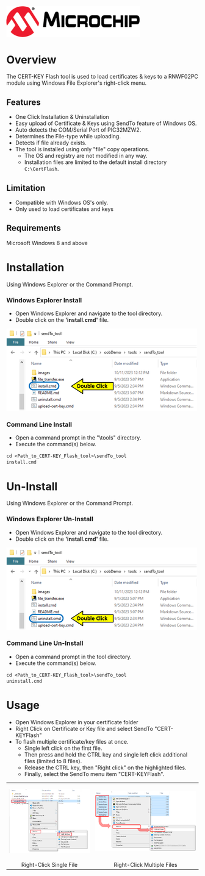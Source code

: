 <a href="https://www.microchip.com"><p align="left"><img src="./images/MicrochipLogoHorizontalBlackRed.png" width="350" alt=""></a>

# Overview
The CERT-KEY Flash tool is used to load certificates & keys to a RNWF02PC module using Windows File Explorer's right-click menu.

## Features
* One Click Installation & Uninstallation
* Easy upload of Certificate & Keys using SendTo feature of Windows OS.
* Auto detects the COM/Serial Port of PIC32MZW2.
* Determines the File-type while uploading.
* Detects if file already exists.
* The tool is installed using only "file" copy operations.
  * The OS and registry are not modified in any way.
  * Installation files are limited to the default install directory ```C:\CertFlash```.

## Limitation
* Compatible with Windows OS's only.
* Only used to load certificates and keys

## Requirements
Microsoft Windows 8 and above

# Installation
Using Windows Explorer or the Command Prompt.

### Windows Explorer Install
* Open Windows Explorer and navigate to the tool directory.
* Double click on the **'install.cmd'** file.
<p align="left"><img src="./images/install+.png" width="500"></p>

### Command Line Install
* Open a command prompt in the "\tools" directory.
* Execute the command(s) below.
```
cd <Path_to_CERT-KEY_Flash_tool>\sendTo_tool
install.cmd
```

# Un-Install
Using Windows Explorer or the Command Prompt.

### Windows Explorer Un-Install
* Open Windows Explorer and navigate to the tool directory.
* Double click on the **'install.cmd'** file.
<p align="left"><img src="./images/uninstall+.png" width="500"></p>

### Command Line Un-Install
* Open a command prompt in the tool directory.
* Execute the command(s) below.
``` 
cd <Path_to_CERT-KEY_Flash_tool>\sendTo_tool
uninstall.cmd
```

# Usage
* Open Windows Explorer in your certificate folder
* Right Click on Certificate or Key file and select SendTo "CERT-KEYFlash"
* To flash multiple certificate/key files at once.
  * Single left click on the first file.
  * Then press and hold the CTRL key and single left click additional files (limited to 8 files).
  * Release the CTRL key, then "Right click" on the highlighted files.
  * Finally, select the SendTo menu item "CERT-KEYFlash".

| | |
|:-:|:-:|
|<p align="left"><img src="./images/sendTo.png" width="400"></p>|<p align="left"><img src="./images/sendTo3+_2.png" width="500"></p>|
|Right-Click Single File |Right-Click Multiple Files |


